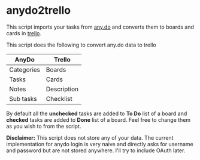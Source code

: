 # anydo2trello
This script imports your tasks from [any.do](https://www.any.do) and converts them to boards and cards in [trello](https://www.trello.com).

This script does the following to convert any.do data to trello

|**AnyDo**|**Trello**|
|---|---|
|Categories|Boards|
|Tasks|Cards
|Notes|Description|
|Sub tasks|Checklist|

By default all the **unchecked** tasks are added to **To Do** list of a board and **checked** tasks are added to **Done** list of a board. Feel free to change them as you wish to from the script.

**Disclaimer:**
This script does not store any of your data. The current implementation for anydo login is very naive and directly asks for username and password but are not stored anywhere. I'll try to include OAuth later.
